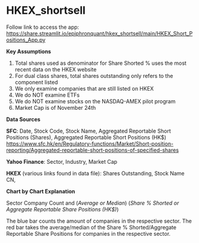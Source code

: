 # HKEX_shortsell
Follow link to access the app: https://share.streamlit.io/epiphronquant/hkex_shortsell/main/HKEX_Short_Positions_App.py

**Key Assumptions**

1. Total shares used as denominator for Share Shorted % uses the most recent data on the HKEX website
2. For dual class shares, total shares outstanding only refers to the component listed
3. We only examine companies that are still listed on HKEX
4. We do NOT examine ETFs
5. We do NOT examine stocks on the NASDAQ-AMEX pilot program
6. Market Cap is of November 24th

**Data Sources**

**SFC**: Date, Stock Code, Stock Name, Aggregated Reportable Short Positions (Shares), Aggregated Reportable Short Positions (HK$) 
https://www.sfc.hk/en/Regulatory-functions/Market/Short-position-reporting/Aggregated-reportable-short-positions-of-specified-shares 

**Yahoo Finance**: Sector, Industry, Market Cap

**HKEX** (various links found in data file): Shares Outstanding, Stock Name CN, 

**Chart by Chart Explanation**

Sector Company Count and (_Average or Median_) (_Share % Shorted or Aggregate Reportable Share Positions (HK$)_)

The blue bar counts the amount of companies in the respective sector. The red bar takes the average/median of the Share % Shorted/Aggregate Reportable Share Positions for companies in the respective sector.

